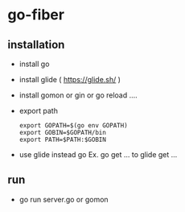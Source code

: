# go-fiber

## installation

- install go
- install glide ( https://glide.sh/ )
- install gomon or gin or go reload ....
- export path

  ```
  export GOPATH=$(go env GOPATH)
  export GOBIN=$GOPATH/bin
  export PATH=$PATH:$GOBIN
  ```

- use glide instead go Ex. go get ... to glide get ...

## run

- go run server.go or gomon
